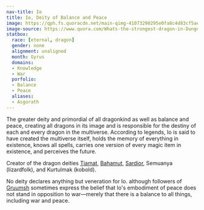 ```yaml
---
nav-title: Io
title: Io, Deity of Balance and Peace
image: https://qph.fs.quoracdn.net/main-qimg-41073290295e0fa8c4d83cf5ae02b684
image-source: https://www.quora.com/Whats-the-strongest-dragon-in-Dungeons-Dragons
statbox:
  race: [eternal, dragon]
  gender: none
  alignment: unaligned
  month: Gyrus
  domains:
  - Knowledge
  - War
  porfolio:
  - Balance
  - Peace
  aliases:
  - Asgorath
---
```


The greater deity and primordial of all dragonkind as well as balance and
peace, creating all dragons in its image and is responsible for the destiny of
each and every dragon in the multiverse. According to legends, Io is said to
have created the multiverse itself, holds the memory of everything in
existence, knows all spells, carries one version of every magic item in
existence, and perceives the future.

Creator of the dragon deities [Tiamat](tiamat), [Bahamut](bahamut),
[Sardior](sardior), Semuanya (lizardfolk), and Kurtulmak (kobold).

No deity declares anything but veneration for Io. although followers of
[Gruumsh](gruumsh) sometimes express the belief that Io's embodiment of peace
does not stand in opposition to war&mdash;merely that there is a balance to all
things, including war and peace.
